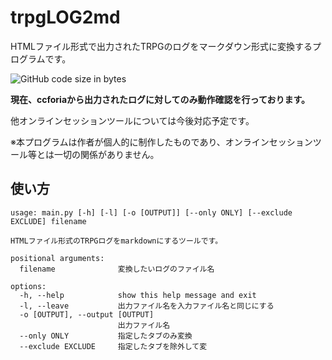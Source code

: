 # trpgLOG2md

HTMLファイル形式で出力されたTRPGのログをマークダウン形式に変換するプログラムです。

![GitHub code size in bytes](https://img.shields.io/github/languages/code-size/msattova/trpgLOG2md)

**現在、ccforiaから出力されたログに対してのみ動作確認を行っております。**

他オンラインセッションツールについては今後対応予定です。

※本プログラムは作者が個人的に制作したものであり、オンラインセッションツール等とは一切の関係がありません。

## 使い方

```log
usage: main.py [-h] [-l] [-o [OUTPUT]] [--only ONLY] [--exclude EXCLUDE] filename

HTMLファイル形式のTRPGログをmarkdownにするツールです。

positional arguments:
  filename              変換したいログのファイル名

options:
  -h, --help            show this help message and exit
  -l, --leave           出力ファイル名を入力ファイル名と同じにする
  -o [OUTPUT], --output [OUTPUT]
                        出力ファイル名
  --only ONLY           指定したタブのみ変換
  --exclude EXCLUDE     指定したタブを除外して変
```
